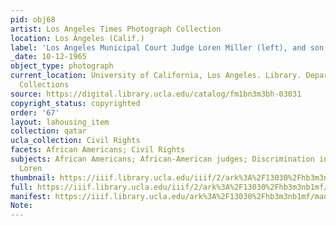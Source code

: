 ```yaml
---
pid: obj68
artist: Los Angeles Times Photograph Collection
location: Los Angeles (Calif.)
label: 'Los Angeles Municipal Court Judge Loren Miller (left), and son '
_date: 10-12-1965
object_type: photograph
current_location: University of California, Los Angeles. Library. Department of Special
  Collections
source: https://digital.library.ucla.edu/catalog/fm1bn3m3bh-03031
copyright_status: copyrighted
order: '67'
layout: lahousing_item
collection: qatar
ucla_collection: Civil Rights
facets: African Americans; Civil Rights
subjects: African Americans; African-American judges; Discrimination in housing; Miller,
  Loren
thumbnail: https://iiif.library.ucla.edu/iiif/2/ark%3A%2F13030%2Fhb3m3nb1mf/full/250,/0/default.jpg
full: https://iiif.library.ucla.edu/iiif/2/ark%3A%2F13030%2Fhb3m3nb1mf/full/full/0/default.jpg
manifest: https://iiif.library.ucla.edu/ark%3A%2F13030%2Fhb3m3nb1mf/manifest?_ga=2.37239330.36328476.1612895345-1908922945.1612292999
Note: 
---
```

